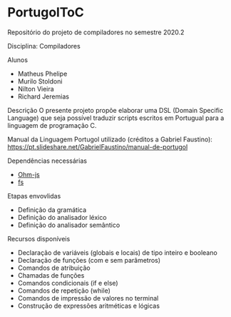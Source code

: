 # PortugolToC
Repositório do projeto de compiladores no semestre 2020.2

Disciplina: Compiladores

Alunos
- Matheus Phelipe
- Murilo Stoldoni
- Nilton Vieira
- Richard Jeremias 

Descrição
O presente projeto propõe elaborar uma DSL (Domain Specific Language) que seja possível traduzir scripts escritos em Portugual para a linguagem de programação C.

Manual da Linguagem Portugol utilizado (créditos a Gabriel Faustino): https://pt.slideshare.net/GabrielFaustino/manual-de-portugol

Dependências necessárias
- [Ohm-js](https://www.npmjs.com/package/ohm-js)
- [fs](https://www.npmjs.com/package/fs)

Etapas envovlidas
- Definição da gramática
- Definição do analisador léxico
- Definição do analisador semântico


Recursos disponíveis
- Declaração de variáveis (globais e locais) de tipo inteiro e booleano
- Declaração de funções (com e sem parâmetros)
- Comandos de atribuição
- Chamadas de funções
- Comandos condicionais (if e else)
- Comandos de repetição (while)
- Comandos de impressão de valores no terminal
- Construção de expressões aritméticas e lógicas


